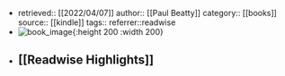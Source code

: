 - retrieved:: [[2022/04/07]]
  author:: [[Paul Beatty]]
  category:: [[books]]
  source:: [[kindle]]
  tags:: 
  referrer::readwise
- ![book_image](https://images-na.ssl-images-amazon.com/images/I/515iyAWGRFL._SL200_.jpg){:height 200 :width 200}
- ## [[Readwise Highlights]]
